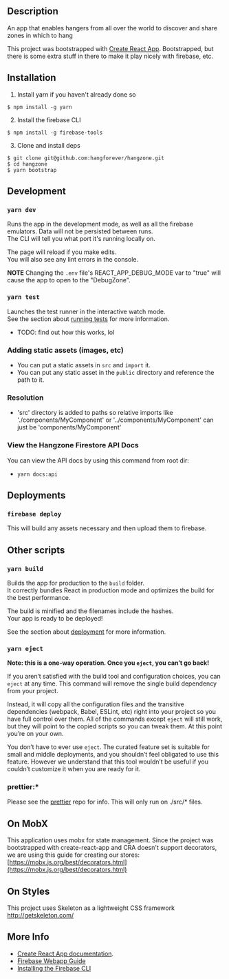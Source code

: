 ## Description

An app that enables hangers from all over the world to discover and share zones
in which to hang

This project was bootstrapped with [Create React App](https://github.com/facebook/create-react-app).
Bootstrapped, but there is some extra stuff in there to make it play nicely with firebase, etc.

## Installation

1. Install yarn if you haven't already done so

```
$ npm install -g yarn
```

2. Install the firebase CLI

```
$ npm install -g firebase-tools
```

3. Clone and install deps

```
$ git clone git@github.com:hangforever/hangzone.git
$ cd hangzone
$ yarn bootstrap
```

## Development

### `yarn dev`

Runs the app in the development mode, as well as all the firebase emulators. Data will not be persisted between runs.<br />
The CLI will tell you what port it's running locally on.

The page will reload if you make edits.<br />
You will also see any lint errors in the console.

**NOTE**
Changing the `.env` file's REACT_APP_DEBUG_MODE var to "true" will cause the app to open to the "DebugZone".

### `yarn test`

Launches the test runner in the interactive watch mode.<br />
See the section about [running tests](https://facebook.github.io/create-react-app/docs/running-tests) for more information.

- TODO: find out how this works, lol

### Adding static assets (images, etc)

- You can put a static assets in `src` and `import` it.
- You can put any static asset in the `public` directory and reference the path to it.

### Resolution

- 'src' directory is added to paths so relative imports like './components/MyComponent' or '../components/MyComponent' can just be 'components/MyComponent'

### View the Hangzone Firestore API Docs

You can view the API docs by using this command from root dir:

- `yarn docs:api`

## Deployments

### `firebase deploy`

This will build any assets necessary and then upload them to firebase.

## Other scripts

### `yarn build`

Builds the app for production to the `build` folder.<br />
It correctly bundles React in production mode and optimizes the build for the best performance.

The build is minified and the filenames include the hashes.<br />
Your app is ready to be deployed!

See the section about [deployment](https://facebook.github.io/create-react-app/docs/deployment) for more information.

### `yarn eject`

**Note: this is a one-way operation. Once you `eject`, you can’t go back!**

If you aren’t satisfied with the build tool and configuration choices, you can `eject` at any time. This command will remove the single build dependency from your project.

Instead, it will copy all the configuration files and the transitive dependencies (webpack, Babel, ESLint, etc) right into your project so you have full control over them. All of the commands except `eject` will still work, but they will point to the copied scripts so you can tweak them. At this point you’re on your own.

You don’t have to ever use `eject`. The curated feature set is suitable for small and middle deployments, and you shouldn’t feel obligated to use this feature. However we understand that this tool wouldn’t be useful if you couldn’t customize it when you are ready for it.

### prettier:\*

Please see the [prettier](https://github.com/prettier/eslint-config-prettier) repo for info. This will only run on ./src/\* files.

## On MobX

This application uses mobx for state management. Since the project was bootstrapped with create-react-app and CRA doesn't support decorators, we are using this guide for creating our stores:
[https://mobx.js.org/best/decorators.html](https://mobx.js.org/best/decorators.html)

## On Styles

This project uses Skeleton as a lightweight CSS framework
http://getskeleton.com/

## More Info

- [Create React App documentation](https://facebook.github.io/create-react-app/docs/getting-started).
- [Firebase Webapp Guide](https://firebase.google.com/docs/web/setup)
- [Installing the Firebase CLI](https://firebase.google.com/docs/web/setup#install-cli-deploy)
